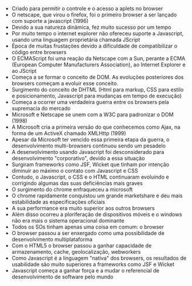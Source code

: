 - Criado para permitir o controle e o acesso a aplets no browser
- O netscape, que virou o firefox, foi o primeiro browser a ser lançado com suporte a javascript (1996)
- Devido a sua natureza dinâmica, fez muito sucesso por um tempo
- Por muito tempo o internet explorer não ofereceu suporte a Javascript, usando uma linguagem proprietária chamada JScript
- Época de muitas frustações devido a dificuldade de compatibilizar o código entre browsers
- O ECMAScript  foi uma reação da Netscape com a Sun, perante a ECMA (European Computer Manufacturers Association), ao Internet Explorer e ao JScript
- Começa a se formar o conceito de DOM. As evoluções posteriores dos browsers começam a evoluir esse conceito.
- Surgimento do conceito de DHTML (Html para markup, CSS para estilo e posicionamento, Javascript para mudanças em tempo de execução)
- Começa a ocorrer uma verdadeira guerra entre os browsers pela supremacia do mercado
- Microsoft e Netscape se unem com a W3C para padronizar o DOM (1998)  
- A Microsoft cria a primeira versão do que conhecemos como Ajax, na forma de um ActiveX chamado XMLHttp (1999)
- Apesar da Microsoft ter vencido essa primeira etapa da guerra, o desenvolvimento multi-browsers continuou sendo um pesadelo
- A desenvolvimento usando Javascript foi desconsiderado para desenvolvimento "corporativo", devido a essa situação
- Surgiram frameworks como JSF, Wicket que tinham por intenção diminuir ao máximo o contato com Javascript e CSS
- Contudo, o Javascript, o CSS e o HTML continuaram evoluindo e corrigindo algumas das suas deficiências mais graves
- O surgimento do chrome enfraqueceu a microsoft
- O chrome rapidamente conquistou um grande marketshare e deu mais estabilidade as especificações oficiais
- A sua performance era muito superior aos outros browsers  
- Além disso ocorreu a ploriferação de dispositivos móveis e o windows não era mais o sistema operacional dominante
- Todos os SOs tinham apenas uma coisa em comum: o browser
- O browser passou a ser enxergado como uma possibilidade de desenvolvimento multiplataforma
- Com o HTML5 o browser passou a ganhar capacidade de armazenamento, cache, geolocalização, webworkers
- Como Javascript é a linguagem "nativa" dos browsers, os resultados de usabilidade são muito superiores a frameworks como JSF e Wicket
- Javascript começa a ganhar força e a mudar o referencial de desenvolvimento de software pelo mundo
